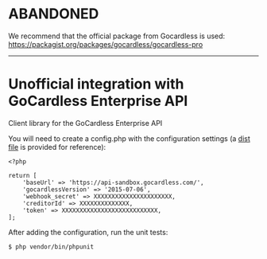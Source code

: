# ABANDONED
We recommend that the official package from Gocardless is used: https://packagist.org/packages/gocardless/gocardless-pro
___

# Unofficial integration with GoCardless Enterprise API
Client library for the GoCardless Enterprise API

You will need to create a config.php with the configuration settings (a [dist file](https://github.com/Lendable/gocardless-enterprise/blob/master/config.dist.php) is provided for reference):
    
    <?php
    
    return [
        'baseUrl' => 'https://api-sandbox.gocardless.com/',
        'gocardlessVersion' => '2015-07-06',
        'webhook_secret' => XXXXXXXXXXXXXXXXXXXXXX,
        'creditorId' => XXXXXXXXXXXXXX,
        'token' => XXXXXXXXXXXXXXXXXXXXXXXXXXX,
    ];

After adding the configuration, run the unit tests:

    $ php vendor/bin/phpunit
